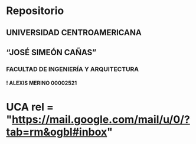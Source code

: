 # Repositorio
## UNIVERSIDAD CENTROAMERICANA
## “JOSÉ SIMEÓN CAÑAS”
### FACULTAD DE INGENIERÍA Y ARQUITECTURA
#### ! ALEXIS MERINO 00002521
# UCA rel = "https://mail.google.com/mail/u/0/?tab=rm&ogbl#inbox"  
